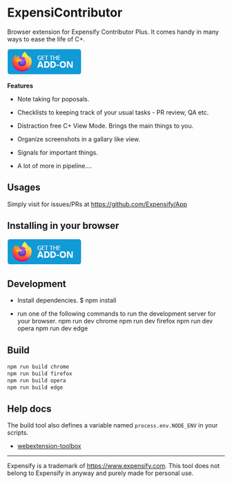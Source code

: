 # ExpensiContributor
  Browser extension for Expensify Contributor Plus. It comes handy in many ways to ease the life of C+.

<a href="https://github.com/parasharrajat/Expensify-CPlus/releases" target="_blank"> <img src="./get-the-addon-firefox.png"></a>

 **Features**

 - Note taking for poposals.
 - Checklists to keeping track of your usual tasks - PR review, QA etc.
 - Distraction free C+ View Mode. Brings the main things to you.
 - Organize screenshots in a gallary like view.
 - Signals for important things.

 - A lot of more in pipeline....


## Usages

Simply visit for issues/PRs at https://github.com/Expensify/App

## Installing in your browser
<a href="https://github.com/parasharrajat/Expensify-CPlus/releases" target="_blank"> <img src="./get-the-addon-firefox.png"></a>

## Development

- Install dependencies.
    $ npm install


- run one of the following commands to run the development server for your browser.
    npm run dev chrome
    npm run dev firefox
    npm run dev opera
    npm run dev edge

## Build

    npm run build chrome
    npm run build firefox
    npm run build opera
    npm run build edge

## Help docs
The build tool also defines a variable named `process.env.NODE_ENV` in your scripts.
* [webextension-toolbox](https://github.com/HaNdTriX/webextension-toolbox)

--- 
 Expensify is a trademark of https://www.expensify.com. This tool does not belong to Expensify in anyway and purely made for personal use. 
